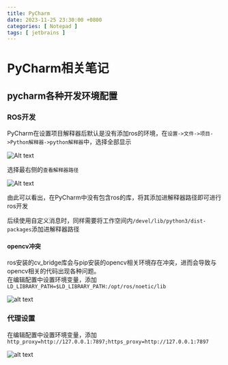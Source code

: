```yaml
---
title: PyCharm
date: 2023-11-25 23:30:00 +0800
categories: [ Notepad ]
tags: [ jetbrains ]
---
```


# PyCharm相关笔记

## pycharm各种开发环境配置

### ROS开发

PyCharm在设置项目解释器后默认是没有添加ros的环境，在`设置->文件->项目->Python解释器->python解释器`中，选择全部显示

![Alt text](posts/2023-11-25-pycharm/python.png)

选择最右侧的`查看解释器路径`

![Alt text](posts/2023-11-25-pycharm/site.png)

由此可以看出，在PyCharm中没有包含ros的库，将其添加进解释器路径即可进行ros开发

后续使用自定义消息时，同样需要将工作空间内`/devel/lib/python3/dist-packages`添加进解释器路径

#### opencv冲突

ros安装的cv_bridge库会与pip安装的opencv相关环境存在冲突，进而会导致与opencv相关的代码出现各种问题。  
在编辑配置中设置环境变量，添加`LD_LIBRARY_PATH=$LD_LIBRARY_PATH:/opt/ros/noetic/lib`

![alt text](posts/2023-11-25-pycharm/opencv.png)

### 代理设置

在编辑配置中设置环境变量，添加`http_proxy=http://127.0.0.1:7897;https_proxy=http://127.0.0.1:7897`

![alt text](posts/2023-11-25-pycharm/proxy.png)

